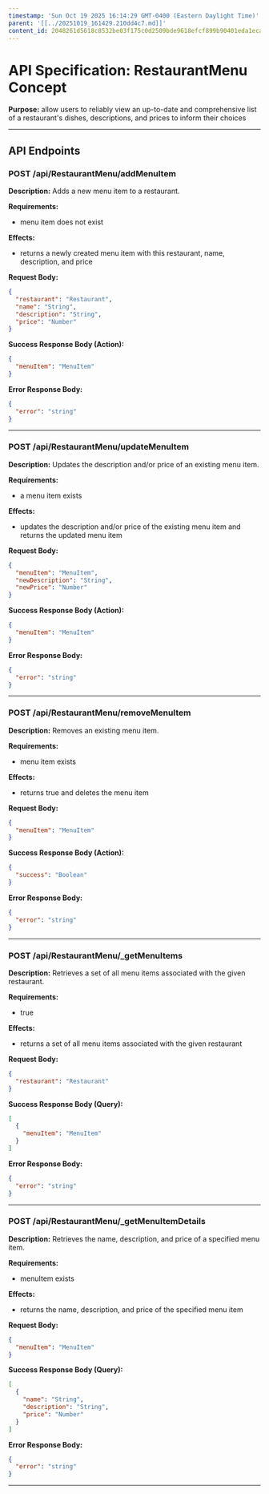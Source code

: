 ```yaml
---
timestamp: 'Sun Oct 19 2025 16:14:29 GMT-0400 (Eastern Daylight Time)'
parent: '[[../20251019_161429.210dd4c7.md]]'
content_id: 2048261d5618c8532be03f175c0d2509bde9618efcf899b90401eda1eca8ee9e
---
```


# API Specification: RestaurantMenu Concept

**Purpose:** allow users to reliably view an up-to-date and comprehensive list of a restaurant's dishes, descriptions, and prices to inform their choices

***

## API Endpoints

### POST /api/RestaurantMenu/addMenuItem

**Description:** Adds a new menu item to a restaurant.

**Requirements:**

* menu item does not exist

**Effects:**

* returns a newly created menu item with this restaurant, name, description, and price

**Request Body:**

```json
{
  "restaurant": "Restaurant",
  "name": "String",
  "description": "String",
  "price": "Number"
}
```

**Success Response Body (Action):**

```json
{
  "menuItem": "MenuItem"
}
```

**Error Response Body:**

```json
{
  "error": "string"
}
```

***

### POST /api/RestaurantMenu/updateMenuItem

**Description:** Updates the description and/or price of an existing menu item.

**Requirements:**

* a menu item exists

**Effects:**

* updates the description and/or price of the existing menu item and returns the updated menu item

**Request Body:**

```json
{
  "menuItem": "MenuItem",
  "newDescription": "String",
  "newPrice": "Number"
}
```

**Success Response Body (Action):**

```json
{
  "menuItem": "MenuItem"
}
```

**Error Response Body:**

```json
{
  "error": "string"
}
```

***

### POST /api/RestaurantMenu/removeMenuItem

**Description:** Removes an existing menu item.

**Requirements:**

* menu item exists

**Effects:**

* returns true and deletes the menu item

**Request Body:**

```json
{
  "menuItem": "MenuItem"
}
```

**Success Response Body (Action):**

```json
{
  "success": "Boolean"
}
```

**Error Response Body:**

```json
{
  "error": "string"
}
```

***

### POST /api/RestaurantMenu/\_getMenuItems

**Description:** Retrieves a set of all menu items associated with the given restaurant.

**Requirements:**

* true

**Effects:**

* returns a set of all menu items associated with the given restaurant

**Request Body:**

```json
{
  "restaurant": "Restaurant"
}
```

**Success Response Body (Query):**

```json
[
  {
    "menuItem": "MenuItem"
  }
]
```

**Error Response Body:**

```json
{
  "error": "string"
}
```

***

### POST /api/RestaurantMenu/\_getMenuItemDetails

**Description:** Retrieves the name, description, and price of a specified menu item.

**Requirements:**

* menuItem exists

**Effects:**

* returns the name, description, and price of the specified menu item

**Request Body:**

```json
{
  "menuItem": "MenuItem"
}
```

**Success Response Body (Query):**

```json
[
  {
    "name": "String",
    "description": "String",
    "price": "Number"
  }
]
```

**Error Response Body:**

```json
{
  "error": "string"
}
```

***
